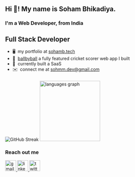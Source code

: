 <h2 align="left">Hi 👋! My name is Soham Bhikadiya.</h2>
<h3>I'm a Web Developer, from India</h3>

Full Stack Developer
--------------------

* 🖥️  my portfolio at [sohamb.tech](https://www.sohamb.tech/)
* 🎾  [ballbyball](https://ballbyball.vercel.app) a fully featured cricket scorer web app I built
* 🎯  currently built a SaaS
* ✉️  connect me at [sohmm.dev@gmail.com](mailto:sohmm.dev@gmail.com)

###

<div>
  <img src="https://streak-stats.demolab.com?user=soham2k06&theme=github-dark" alt="GitHub Streak" />
  <img src="https://github-readme-stats.vercel.app/api/top-langs?username=soham2k06&locale=en&hide_title=false&layout=compact&card_width=320&langs_count=5&theme=dracula&hide_border=false" height="195px" alt="languages graph"  />
</div>


<h3>Reach out me</h3>

<div align="left">
  <a href="mailto:sohmm.dev@gmail.com" target="_blank">
    <img src="https://img.shields.io/static/v1?message=Gmail&logo=gmail&label=&color=D14836&logoColor=white&labelColor=&style=for-the-badge" height="35" alt="gmail logo"  />
  </a>
  <a href="https://www.linkedin.com/in/soham-bhikadiya/" target="_blank">
    <img src="https://img.shields.io/static/v1?message=LinkedIn&logo=linkedin&label=&color=0077B5&logoColor=white&labelColor=&style=for-the-badge" height="35" alt="linkedin logo"  />
  </a>
  <a href="https://twitter.com/sohmmdev" target="_blank">
    <img src="https://img.shields.io/static/v1?message=Twitter&logo=twitter&label=&color=1DA1F2&logoColor=white&labelColor=&style=for-the-badge" height="35" alt="twitter logo"  />
  </a>
</div>
